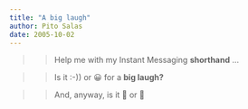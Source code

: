 ```yaml
---
title: "A big laugh"
author: Pito Salas
date: 2005-10-02
---
```



>>

>> Help me with my Instant Messaging **shorthand** …

>>

>> Is it :-)) or 😀 for a **big laugh?**

>>

>> And, anyway, is it 🙂 or 🙂


